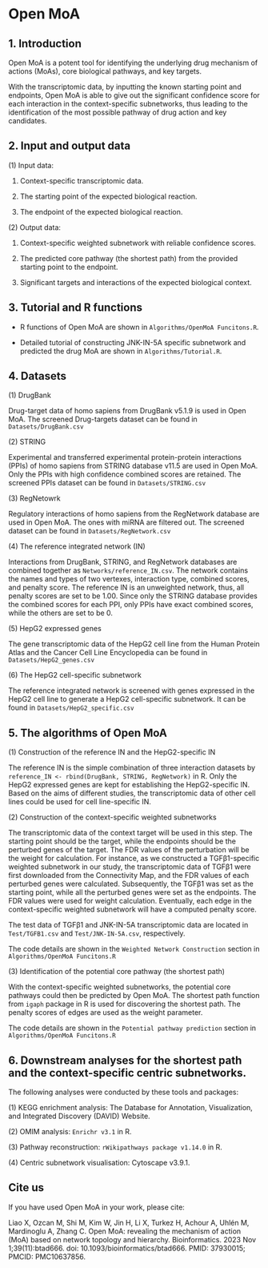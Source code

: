 # Open MoA


## 1. Introduction

Open MoA is a potent tool for identifying the underlying drug mechanism of actions (MoAs), core biological pathways, and key targets.

With the transcriptomic data, by inputting the known starting point and endpoints, Open MoA is able to give out the significant confidence score for each interaction in the context-specific subnetworks, thus leading to the identification of the most possible pathway of drug action and key candidates. 


## 2. Input and output data

(1) Input data:

1. Context-specific transcriptomic data.

2. The starting point of the expected biological reaction.

3. The endpoint of the expected biological reaction.

(2) Output data:

1. Context-specific weighted subnetwork with reliable confidence scores.

2. The predicted core pathway (the shortest path) from the provided starting point to the endpoint.

3. Significant targets and interactions of the expected biological context.


## 3. Tutorial and R functions 

* R functions of Open MoA are shown in `Algorithms/OpenMoA Funcitons.R`.

* Detailed tutorial of constructing JNK-IN-5A specific subnetwork and predicted the drug MoA are shown in `Algorithms/Tutorial.R`.


## 4. Datasets

(1) DrugBank

Drug-target data of homo sapiens from DrugBank v5.1.9 is used in Open MoA. The screened Drug-targets dataset can be found in `Datasets/DrugBank.csv`

(2) STRING

Experimental and transferred experimental protein-protein interactions (PPIs) of homo sapiens from STRING database v11.5 are used in Open MoA. Only the PPIs with high confidence combined scores are retained. The screened PPIs dataset can be found in `Datasets/STRING.csv`

(3) RegNetowrk

Regulatory interactions of homo sapiens from the RegNetwork database are used in Open MoA. The ones with miRNA are filtered out. The screened dataset can be found in `Datasets/RegNetwork.csv`

(4) The reference integrated network (IN)

Interactions from DrugBank, STRING, and RegNetwork databases are combined together as `Networks/reference_IN.csv`. The network contains the names and types of two vertexes, interaction type, combined scores, and penalty score. The reference IN is an unweighted network, thus, all penalty scores are set to be 1.00. Since only the STRING database provides the combined scores for each PPI, only PPIs have exact combined scores, while the others are set to be 0.

(5) HepG2 expressed genes

The gene transcriptomic data of the HepG2 cell line from the Human Protein Atlas and the Cancer Cell Line Encyclopedia can be found in `Datasets/HepG2_genes.csv`

(6) The HepG2 cell-specific subnetwork

The reference integrated network is screened with genes expressed in the HepG2 cell line to generate a HepG2 cell-specific subnetwork. It can be found in `Datasets/HepG2_specific.csv`


## 5. The algorithms of Open MoA

(1) Construction of the reference IN and the HepG2-specific IN

The reference IN is the simple combination of three interaction datasets by `reference_IN <- rbind(DrugBank, STRING, RegNetwork)` in R. Only the HepG2 expressed genes are kept for establishing the HepG2-specific IN. Based on the aims of different studies, the transcriptomic data of other cell lines could be used for cell line-specific IN.

(2) Construction of the context-specific weighted subnetworks

The transcriptomic data of the context target will be used in this step. The starting point should be the target, while the endpoints should be the perturbed genes of the target. The FDR values of the perturbation will be the weight for calculation. For instance, as we constructed a TGFβ1-specific weighted subnetwork in our study, the transcriptomic data of TGFβ1 were first downloaded from the Connectivity Map, and the FDR values of each perturbed genes were calculated. Subsequently, the TGFβ1 was set as the starting point, while all the perturbed genes were set as the endpoints. The FDR values were used for weight calculation. Eventually, each edge in the context-specific weighted subnetwork will have a computed penalty score.

The test data of TGFβ1 and JNK-IN-5A transcriptomic data are located in `Test/TGFB1.csv` and `Test/JNK-IN-5A.csv`, respectively. 

The code details are shown in the `Weighted Network Construction` section in `Algorithms/OpenMoA Funcitons.R`

(3) Identification of the potential core pathway (the shortest path)

With the context-specific weighted subnetworks, the potential core pathways could then be predicted by Open MoA. The shortest path function from `igaph` package in R is used for discovering the shortest path. The penalty scores of edges are used as the weight parameter.

The code details are shown in the `Potential pathway prediction` section in `Algorithms/OpenMoA Funcitons.R`


## 6. Downstream analyses for the shortest path and the context-specific centric subnetworks.

The following analyses were conducted by these tools and packages:

(1) KEGG enrichment analysis: The Database for Annotation, Visualization, and Integrated Discovery (DAVID) Website.

(2) OMIM analysis: `Enrichr v3.1` in R.

(3) Pathway reconstruction: `rWikipathways package v1.14.0` in R.

(4) Centric subnetwork visualisation: Cytoscape v3.9.1.


## Cite us
If you have used Open MoA in your work, please cite:

Liao X, Ozcan M, Shi M, Kim W, Jin H, Li X, Turkez H, Achour A, Uhlén M, Mardinoglu A, Zhang C. Open MoA: revealing the mechanism of action (MoA) based on network topology and hierarchy. Bioinformatics. 2023 Nov 1;39(11):btad666. doi: 10.1093/bioinformatics/btad666. PMID: 37930015; PMCID: PMC10637856.

